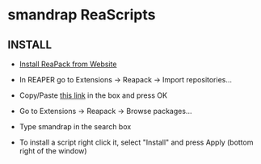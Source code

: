 # smandrap ReaScripts

## INSTALL
- [Install ReaPack from Website](https://reapack.com/)
- In REAPER go to Extensions -> Reapack -> Import repositories...
- Copy/Paste [this link](https://github.com/smandrap/ReaScripts/raw/master/index.xml) in the box and press OK
- Go to Extensions -> Reapack -> Browse packages...
- Type smandrap in the search box
  
- To install a script right click it, select "Install" and press Apply (bottom right of the window)
